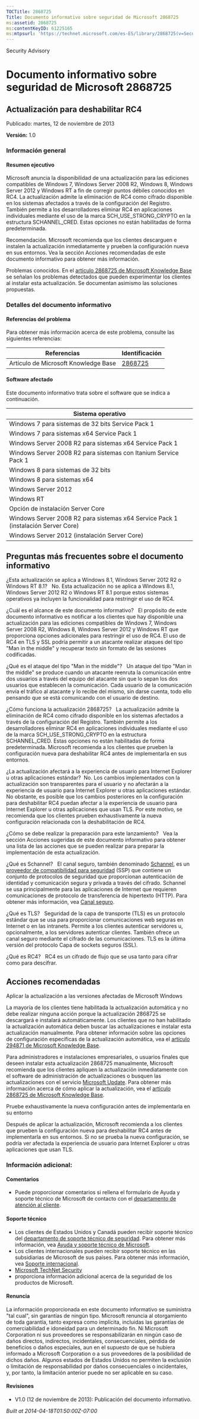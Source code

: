 ```yaml
---
TOCTitle: 2868725
Title: Documento informativo sobre seguridad de Microsoft 2868725
ms:assetid: 2868725
ms:contentKeyID: 61225165
ms:mtpsurl: 'https://technet.microsoft.com/es-ES/library/2868725(v=Security.10)'
---
```


Security Advisory

Documento informativo sobre seguridad de Microsoft 2868725
==========================================================

Actualización para deshabilitar RC4
-----------------------------------

Publicado: martes, 12 de noviembre de 2013

**Versión:** 1.0

### Información general

#### Resumen ejecutivo

Microsoft anuncia la disponibilidad de una actualización para las ediciones compatibles de Windows 7, Windows Server 2008 R2, Windows 8, Windows Server 2012 y Windows RT a fin de corregir puntos débiles conocidos en RC4. La actualización admite la eliminación de RC4 como cifrado disponible en los sistemas afectados a través de la configuración del Registro. También permite a los desarrolladores eliminar RC4 en aplicaciones individuales mediante el uso de la marca SCH\_USE\_STRONG\_CRYPTO en la estructura SCHANNEL\_CRED. Estas opciones no están habilitadas de forma predeterminada.

Recomendación. Microsoft recomienda que los clientes descarguen e instalen la actualización inmediatamente y prueben la configuración nueva en sus entornos. Vea la sección Acciones recomendadas de este documento informativo para obtener más información.

Problemas conocidos. En el [artículo 2868725 de Microsoft Knowledge Base](http://support.microsoft.com/kb/2868725) se señalan los problemas detectados que pueden experimentar los clientes al instalar esta actualización. Se documentan asimismo las soluciones propuestas.

### Detalles del documento informativo

#### Referencias del problema

Para obtener más información acerca de este problema, consulte las siguientes referencias:

| Referencias                          | Identificación                                     |
|--------------------------------------|----------------------------------------------------|
| Artículo de Microsoft Knowledge Base | [2868725](http://support.microsoft.com/kb/2868725) |

#### Software afectado

Este documento informativo trata sobre el software que se indica a continuación.

| Sistema operativo                                                                 |
|-----------------------------------------------------------------------------------|
| Windows 7 para sistemas de 32 bits Service Pack 1                                 |
| Windows 7 para sistemas x64 Service Pack 1                                        |
| Windows Server 2008 R2 para sistemas x64 Service Pack 1                           |
| Windows Server 2008 R2 para sistemas con Itanium Service Pack 1                   |
| Windows 8 para sistemas de 32 bits                                                |
| Windows 8 para sistemas x64                                                       |
| Windows Server 2012                                                               |
| Windows RT                                                                        |
| Opción de instalación Server Core                                                 |
| Windows Server 2008 R2 para sistemas x64 Service Pack 1 (instalación Server Core) |
| Windows Server 2012 (instalación Server Core)                                     |

Preguntas más frecuentes sobre el documento informativo
-------------------------------------------------------

¿Esta actualización se aplica a Windows 8.1, Windows Server 2012 R2 o Windows RT 8.1?  
No. Esta actualización no se aplica a Windows 8.1, Windows Server 2012 R2 o Windows RT 8.1 porque estos sistemas operativos ya incluyen la funcionalidad para restringir el uso de RC4.

¿Cuál es el alcance de este documento informativo?  
El propósito de este documento informativo es notificar a los clientes que hay disponible una actualización para las ediciones compatibles de Windows 7, Windows Server 2008 R2, Windows 8, Windows Server 2012 y Windows RT que proporciona opciones adicionales para restringir el uso de RC4. El uso de RC4 en TLS y SSL podría permitir a un atacante realizar ataques del tipo "Man in the middle" y recuperar texto sin formato de las sesiones codificadas.

¿Qué es el ataque del tipo "Man in the middle"?  
Un ataque del tipo "Man in the middle" se produce cuando un atacante reenruta la comunicación entre dos usuarios a través del equipo del atacante sin que lo sepan los dos usuarios que establecen la comunicación. Cada usuario de la comunicación envía el tráfico al atacante y lo recibe del mismo, sin darse cuenta, todo ello pensando que se está comunicando con el usuario de destino.

¿Cómo funciona la actualización 2868725?  
La actualización admite la eliminación de RC4 como cifrado disponible en los sistemas afectados a través de la configuración del Registro. También permite a los desarrolladores eliminar RC4 en aplicaciones individuales mediante el uso de la marca SCH\_USE\_STRONG\_CRYPTO en la estructura SCHANNEL\_CRED. Estas opciones no están habilitadas de forma predeterminada. Microsoft recomienda a los clientes que prueben la configuración nueva para deshabilitar RC4 antes de implementarla en sus entornos.

¿La actualización afectará a la experiencia de usuario para Internet Explorer u otras aplicaciones estándar? 
No. Los cambios implementados con la actualización son transparentes para el usuario y no afectarán a la experiencia de usuario para Internet Explorer u otras aplicaciones estándar. No obstante, es posible que los cambios posteriores en la configuración para deshabilitar RC4 puedan afectar a la experiencia de usuario para Internet Explorer u otras aplicaciones que usan TLS. Por este motivo, se recomienda que los clientes prueben exhaustivamente la nueva configuración relacionada con la deshabilitación de RC4.

¿Cómo se debe realizar la preparación para este lanzamiento?  
Vea la sección Acciones sugeridas de este documento informativo para obtener una lista de las acciones que se pueden realizar para preparar la implementación de esta actualización.

¿Qué es Schannel?  
El canal seguro, también denominado [Schannel](http://msdn.microsoft.com/en-us/library/windows/desktop/ms721625(v=vs.85).aspx), es un [proveedor de compatibilidad para seguridad](http://msdn.microsoft.com/en-us/library/windows/desktop/ms721625(v=vs.85).aspx) (SSP) que contiene un conjunto de protocolos de seguridad que proporcionan autenticación de identidad y comunicación segura y privada a través del cifrado. Schannel se usa principalmente para las aplicaciones de Internet que requieren comunicaciones de protocolo de transferencia de hipertexto (HTTP). Para obtener más información, vea [Canal seguro](http://msdn.microsoft.com/en-us/library/windows/desktop/aa380123(v=vs.85).aspx).

¿Qué es TLS?  
Seguridad de la capa de transporte (TLS) es un protocolo estándar que se usa para proporcionar comunicaciones web seguras en Internet o en las intranets. Permite a los clientes autenticar servidores u, opcionalmente, a los servidores autenticar clientes. También ofrece un canal seguro mediante el cifrado de las comunicaciones. TLS es la última versión del protocolo Capa de sockets seguros (SSL).

¿Qué es RC4?  
RC4 es un cifrado de flujo que se usa tanto para cifrar como para descifrar.

Acciones recomendadas
---------------------

Aplicar la actualización a las versiones afectadas de Microsoft Windows

La mayoría de los clientes tiene habilitada la actualización automática y no debe realizar ninguna acción porque la actualización 2868725 se descargará e instalará automáticamente. Los clientes que no han habilitado la actualización automática deben buscar las actualizaciones e instalar esta actualización manualmente. Para obtener información sobre las opciones de configuración específicas de la actualización automática, vea el [artículo 294871 de Microsoft Knowledge Base](http://support.microsoft.com/kb/294871).

Para administradores e instalaciones empresariales, o usuarios finales que deseen instalar esta actualización 2868725 manualmente, Microsoft recomienda que los clientes apliquen la actualización inmediatamente con el software de administración de actualizaciones o busquen las actualizaciones con el servicio [Microsoft Update](http://www.cve.mitre.org/cgi-bin/cvename.cgi?linkid=40747). Para obtener más información acerca de cómo aplicar la actualización, vea el [artículo 2868725 de Microsoft Knowledge Base](http://support.microsoft.com/kb/2868725).

Pruebe exhaustivamente la nueva configuración antes de implementarla en su entorno

Después de aplicar la actualización, Microsoft recomienda a los clientes que prueben la configuración nueva para deshabilitar RC4 antes de implementarla en sus entornos. Si no se prueba la nueva configuración, se podría ver afectada la experiencia de usuario para Internet Explorer u otras aplicaciones que usan TLS.

### Información adicional:

#### Comentarios

-   Puede proporcionar comentarios si rellena el formulario de Ayuda y soporte técnico de Microsoft de contacto con el [departamento de atención al cliente](http://support.microsoft.com/kb/?scid=sw;en;1257&showpage=1&ws=technet&sd=tech).

#### Soporte técnico

-   Los clientes de Estados Unidos y Canadá pueden recibir soporte técnico del [departamento de soporte técnico de seguridad](http://go.microsoft.com/fwlink/?linkid=21131). Para obtener más información, vea [Ayuda y soporte técnico de Microsoft](http://support.microsoft.com/).
-   Los clientes internacionales pueden recibir soporte técnico en las subsidiarias de Microsoft de sus países. Para obtener más información, vea [Soporte internacional](http://go.microsoft.com/fwlink/?linkid=21155).
-   [Microsoft TechNet Security](http://go.microsoft.com/fwlink/?linkid=21132)
-   proporciona información adicional acerca de la seguridad de los productos de Microsoft.

#### Renuncia

La información proporcionada en este documento informativo se suministra "tal cual", sin garantías de ningún tipo. Microsoft renuncia al otorgamiento de toda garantía, tanto expresa como implícita, incluidas las garantías de comerciabilidad e idoneidad para un determinado fin. Ni Microsoft Corporation ni sus proveedores se responsabilizarán en ningún caso de daños directos, indirectos, incidentales, consecuenciales, pérdida de beneficios o daños especiales, aun en el supuesto de que se hubiera informado a Microsoft Corporation o a sus proveedores de la posibilidad de dichos daños. Algunos estados de Estados Unidos no permiten la exclusión o limitación de responsabilidad por daños consecuenciales o incidentales, y, por tanto, la limitación anterior puede no ser aplicable en su caso.

#### Revisiones

-   V1.0 (12 de noviembre de 2013): Publicación del documento informativo.

*Built at 2014-04-18T01:50:00Z-07:00*
